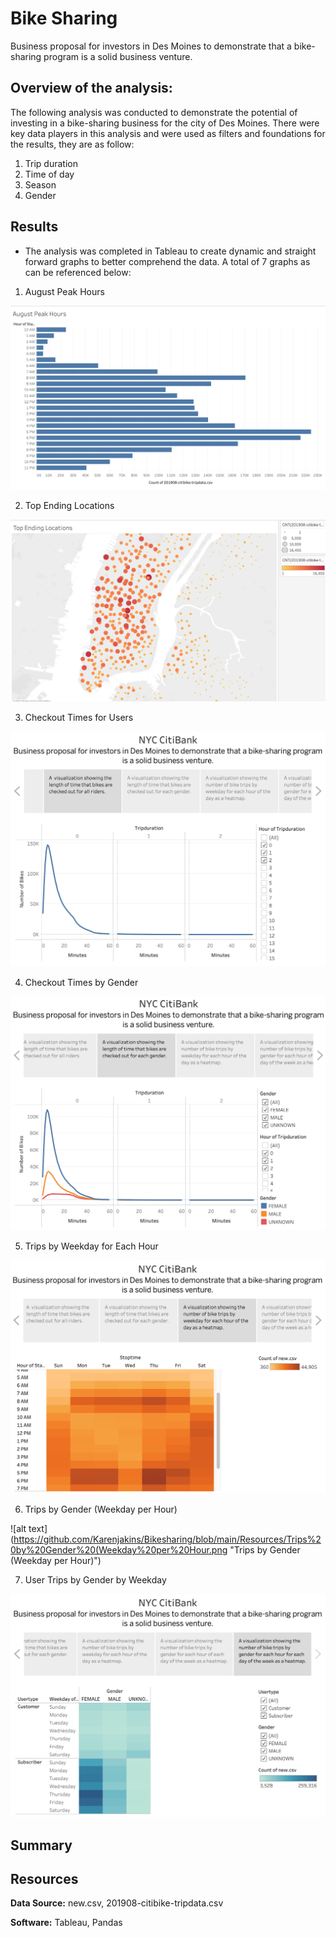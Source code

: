 # Bike Sharing

Business proposal for investors in Des Moines to demonstrate that a bike-sharing program is a solid business venture. 

## Overview of the analysis: 

The following analysis was conducted to demonstrate the potential of investing in a bike-sharing business for the city of Des Moines. There were key data players in this analysis and were used as filters and foundations for the results, they are as follow: 

1. Trip duration
2. Time of day
3. Season
4. Gender

## Results 

- The analysis was completed in Tableau to create dynamic and straight forward graphs to better comprehend the data. A total of 7 graphs as can be referenced below: 


1. August Peak Hours

![alt text](https://github.com/Karenjakins/Bikesharing/blob/main/Resources/August%20Peak%20Hours.png "August Peak Hours")

2. Top Ending Locations

![alt text](https://github.com/Karenjakins/Bikesharing/blob/main/Resources/Top%20Ending%20Locations.png "Top Ending Locations")

3. Checkout Times for Users 

![alt text](https://github.com/Karenjakins/Bikesharing/blob/main/Resources/Checkout%20Times%20for%20Users.png "Checkout Times for Users")

4. Checkout Times by Gender

![alt text](https://github.com/Karenjakins/Bikesharing/blob/main/Resources/Checkout%20Times%20by%20Gender.png "Checkout Times by Gender")

5. Trips by Weekday for Each Hour

![alt text](https://github.com/Karenjakins/Bikesharing/blob/main/Resources/Trips%20by%20Weekday%20for%20Each%20Hour.png "Trips by Weekday for Each Hour")

6. Trips by Gender (Weekday per Hour)

![alt text](https://github.com/Karenjakins/Bikesharing/blob/main/Resources/Trips%20by%20Gender%20(Weekday%20per%20Hour.png "Trips by Gender (Weekday per Hour)")

7. User Trips by Gender by Weekday

![alt text](https://github.com/Karenjakins/Bikesharing/blob/main/Resources/User%20Trips%20by%20Gender%20by%20Weekday.png "User Trips by Gender by Weekday")


## Summary 



## Resources

**Data Source:** new.csv, 201908-citibike-tripdata.csv

**Software:** Tableau, Pandas